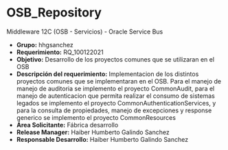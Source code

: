 # OSB_Repository
Middleware 12C (OSB - Servicios) - Oracle Service Bus

* <b> Grupo:</b> hhgsanchez <br>
* <b> Requerimiento:</b> RQ_100122021 <br>
* <b> Objetivo:</b> Desarrollo de los proyectos comunes que se utilizaran en el OSB <br>
* <b> Descripción del requerimiento:</b> Implementacion de los distintos proyectos comunes que se implementaran en el OSB. Para el manejo de manejo de auditoria se implemento el proyecto CommonAudit, para el manejo de autenticacion que permita realizar el consumo de sistemas legados se implemento el proyecto CommonAuthenticationServices, y para la consulta de propiedades, manejo de excepciones y response generico se implemento el proyecto CommonResources <br>
* <b> Área Solicitante:</b> Fábrica desarrollo<br>
* <b> Release Manager:</b> Haiber Humberto Galindo Sanchez<br>
* <b> Responsable Desarrollo:</b> Haiber Humberto Galindo Sanchez<br>

